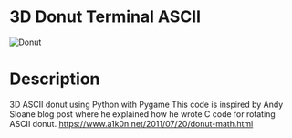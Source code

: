 # 3D Donut Terminal ASCII 

![Donut](https://user-images.githubusercontent.com/74166009/187080694-268fb3b4-82a8-4941-bfd8-cfc67bf53703.gif)


# Description
3D ASCII donut using Python with Pygame
This code is inspired by Andy Sloane blog post where he explained how he wrote C code for rotating ASCII donut. 
https://www.a1k0n.net/2011/07/20/donut-math.html

